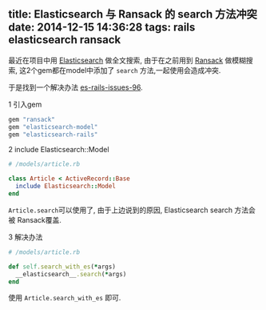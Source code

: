 title: Elasticsearch 与 Ransack 的 search 方法冲突
date: 2014-12-15 14:36:28
tags: rails elasticsearch ransack
---

最近在项目中用 [Elasticsearch](http://www.elasticsearch.org/) 做全文搜索,
由于在之前用到 [Ransack](https://github.com/activerecord-hackery/ransack) 做模糊搜索,
这2个gem都在model中添加了 `search` 方法,一起使用会造成冲突.

于是找到一个解决办法 [es-rails-issues-96](https://github.com/elasticsearch/elasticsearch-rails/issues/96).

1 引入gem

```ruby
gem "ransack"
gem "elasticsearch-model"
gem "elasticsearch-rails"
```

2 include Elasticsearch::Model

``` ruby
# /models/article.rb

class Article < ActiveRecord::Base
  include Elasticsearch::Model
end
```

`Article.search`可以使用了, 由于上边说到的原因,  Elasticsearch search 方法会被 Ransack覆盖.

3 解决办法

```ruby
# /models/article.rb

def self.search_with_es(*args)
  __elasticsearch__.search(*args)
end
```

使用 `Article.search_with_es` 即可.

